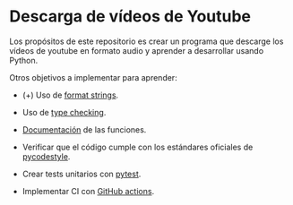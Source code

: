 # Descarga de vídeos de Youtube

Los propósitos de este repositorio es crear un programa que descarge los vídeos de youtube en formato audio y aprender a desarrollar usando Python.

Otros objetivos a implementar para aprender:

* (+) Uso de [format strings].

* Uso de [type checking].

* [Documentación] de las funciones.

* Verificar que el código cumple con los estándares oficiales de [pycodestyle].

* Crear tests unitarios con [pytest].

* Implementar CI con [GitHub actions].


[format strings]: https://realpython.com/python-f-strings/
[type checking]: https://realpython.com/python-type-checking/
[Documentación]: https://realpython.com/documenting-python-code/
[pycodestyle]: https://pycodestyle.pycqa.org/en/latest/
[pytest]: https://realpython.com/pytest-python-testing/
[GitHub actions]: https://docs.github.com/en/free-pro-team@latest/actions/guides/building-and-testing-python